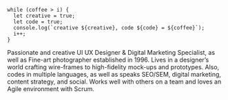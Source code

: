 ```
while (coffee > i) { 
  let creative = true;
  let code = true;
  console.log(`creative ${creative}, code ${code} = ${coffee}`);
  i++;  
} 
```
  
Passionate and creative UI UX Designer & Digital Marketing Specialist, as well as Fine-art photographer established in 1996. Lives in a designer’s world crafting wire-frames to high-fidelity mock-ups and prototypes. Also, codes in multiple languages, as well as speaks SEO/SEM, digital marketing, content strategy, and social. Works well with others on a team and loves an Agile environment with Scrum.
